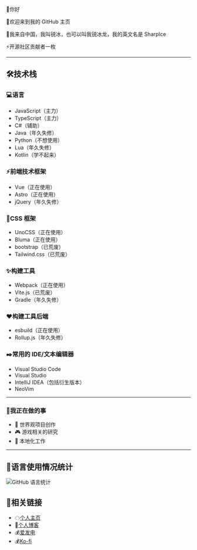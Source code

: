 👋你好

🤗欢迎来到我的 GitHub 主页

🧭我来自中国，我叫锐冰，也可以叫我锐冰龙，我的英文名是 SharpIce

⚡️开源社区贡献者一枚

---

## 🛠技术栈

### 💻️语言

- JavaScript（主力）
- TypeScript（主力）
- C#（辅助）
- Java（年久失修）
- Python（不想使用）
- Lua（年久失修）
- Kotlin（学不起来）

### ⚡️前端技术框架

- Vue（正在使用）
- Astro（正在使用）
- jQuery（年久失修）

### 🌸CSS 框架

- UnoCSS（正在使用）
- Bluma（正在使用）
- bootstrap（已荒废）
- Tailwind.css（已荒废）

### ✨️构建工具

- Webpack（正在使用）
- Vite.js（已荒废）
- Gradle（年久失修）

### ❤️构建工具后端
- esbuild（正在使用）
- Rollup.js（年久失修）

### ✒️常用的 IDE/文本编辑器

- Visual Studio Code
- Visual Studio
- IntelliJ IDEA（包括衍生版本）
- NeoVim

---

### 🔎我正在做的事

- 📝 世界观项目创作
- 🎮 游戏相关的研究
- 🔖 本地化工作

---

## 📝语言使用情况统计
![GitHub 语言统计](https://github-readme-stats.vercel.app/api/top-langs/?username=FurryRbl&hide_border=true&layout=compact&langs_count=10&theme=ambient_gradient&card_width=480&locale=cn&exclude_repo=Shell_Hosts_Android,End,Chinese_software)

## 🔗相关链接
- ☁[个人主页](https://sharpice.top)
- 📖[个人博客](https://blog.sharpice.top)
- 💰️[爱发电](https://ifdian.net/a/SharpIce)
- 💰️[Ko-fi](https://ko-fi.com/S6S8L8OOP)
